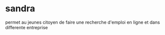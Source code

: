 # sandra
permet au jeunes citoyen de faire une recherche d'emploi en ligne et dans differente entreprise
